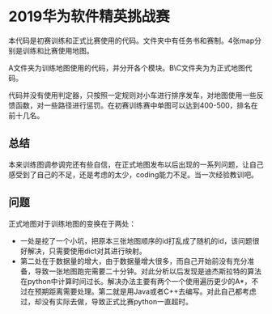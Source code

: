 # 2019华为软件精英挑战赛

本代码是初赛训练和正式比赛使用的代码。文件夹中有任务书和赛制。4张map分别是训练和比赛使用地图。

A文件夹为训练地图使用的代码，并分开各个模块。B\C文件夹为为正式地图代码。

代码并没有使用判定器，只按照一定规则对小车进行排序发车，对地图使用一些反馈函数，对一些路径进行惩罚。在初赛训练赛中单图可以达到400-500，排名在前十几名。

## 总结

本来训练图调参调完还有些自信，在正式地图发布以后出现的一系列问题，让自己感受到了自己的不足，还是考虑的太少，coding能力不足。当一次经验教训吧。

## 问题

正式地图对于训练地图的变换在于两处：
* 一处是挖了一个小坑，把原本三张地图顺序的id打乱成了随机的id，该问题很好解决，只需要使用dict对其进行映射。
* 第二处在于数据量的增大，由于数据量增大很多，而自己开始前没有充分准备，导致一张地图跑完需要二十分钟。对此分析以后发现是迪杰斯拉特的算法在python中计算时间过长。解决办法主要有两个一个使用遍历更少的A*，不过在预期距离需要处理。第二就是用Java或者C++去编写。对此自己都考虑过，却没有实际去做，导致正式比赛python一直超时。